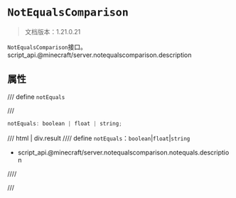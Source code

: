 # `NotEqualsComparison`

> 文档版本：1.21.0.21

`NotEqualsComparison`接口。script_api.@minecraft/server.notequalscomparison.description

## 属性

/// define
`notEquals`


///

```js
notEquals: boolean | float | string;
```

/// html | div.result
//// define
`notEquals`：`boolean`|`float`|`string`

- script_api.@minecraft/server.notequalscomparison.notequals.description


////

///

